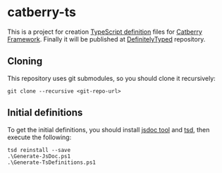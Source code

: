 catberry-ts
===========
This is a project for creation [TypeScript definition][definitelytyped] files
for [Catberry Framework][catberry]. Finally it will be published at
[DefinitelyTyped][definitelytyped] repository.

[catberry]: http://catberry.org/
[definitelytyped]: http://definitelytyped.org/

Cloning
-------
This repository uses git submodules, so you should clone it recursively:

    git clone --recursive <git-repo-url>

Initial definitions
-------------------
To get the initial definitions, you should install [jsdoc tool][jsdoc] and
[tsd], then execute the following:

    tsd reinstall --save
    .\Generate-JsDoc.ps1
    .\Generate-TsDefinitions.ps1

[jsdoc]: http://usejsdoc.org/
[tsd]: http://definitelytyped.org/tsd/
